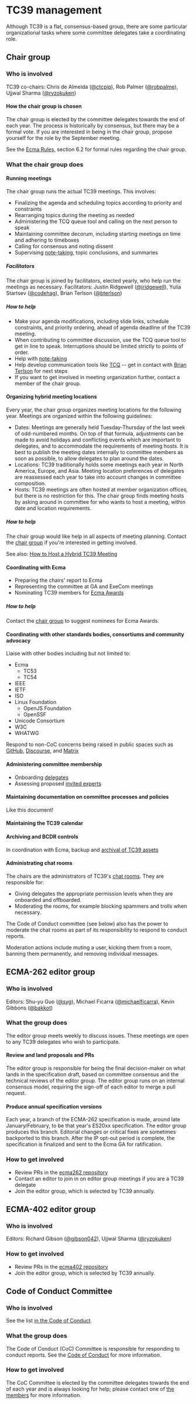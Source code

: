 # TC39 management

Although TC39 is a flat, consensus-based group, there are some particular organizational tasks where some committee delegates take a coordinating role.

## Chair group

### Who is involved

TC39 co-chairs: Chris de Almeida ([@ctcpip](https://github.com/ctcpip)), Rob Palmer ([@robpalme](https://github.com/robpalme)), Ujjwal Sharma ([@ryzokuken](https://github.com/ryzokuken))

#### How the chair group is chosen

The chair group is elected by the committee delegates towards the end of each year. The process is historically by consensus, but there may be a formal vote. If you are interested in being in the chair group, propose yourself for the role by the September meeting.

See the [Ecma Rules](https://www.ecma-international.org/memento/EcmaRules.htm), section 6.2 for formal rules regarding the chair group.

### What the chair group does

#### Running meetings

The chair group runs the actual TC39 meetings. This involves:

- Finalizing the agenda and scheduling topics according to priority and constraints
- Rearranging topics during the meeting as needed
- Administering the TCQ queue tool and calling on the next person to speak
- Maintaining committee decorum, including starting meetings on time and adhering to timeboxes
- Calling for consensus and noting dissent
- Supervising [note-taking](./how-to-take-notes.md), topic conclusions, and summaries

##### Facilitators

The chair group is joined by facilitators, elected yearly, who help run the meetings as necessary. Facilitators: Justin Ridgewell ([@jridgewell](https://github.com/jridgewell)), Yulia Startsev ([@codehag](https://github.com/codehag)), Brian Terlson ([@bterlson](https://github.com/bterlson))

##### How to help

- Make your agenda modifications, including slide links, schedule constraints, and priority ordering, ahead of agenda deadline of the TC39 meeting.
- When contributing to committee discussion, use the TCQ queue tool to get in line to speak. Interruptions should be limited strictly to points of order.
- Help with [note-taking](./how-to-take-notes.md)
- Help develop communication tools like [TCQ](https://github.com/bterlson/tcq) -- get in contact with [Brian Terlson](https://github.com/bterlson) for next steps
- If you want to get involved in meeting organization further, contact a member of the chair group.

#### Organizing hybrid meeting locations

Every year, the chair group organizes meeting locations for the following year. Meetings are organized within the following guidelines:

- Dates: Meetings are generally held Tuesday-Thursday of the last week of odd-numbered months. On top of that formula, adjustments can be made to avoid holidays and conflicting events which are important to delegates, and to accommodate the requirements of meeting hosts. It is best to publish the meeting dates internally to committee members as soon as possible, to allow delegates to plan around the dates.
- Locations: TC39 traditionally holds some meetings each year in North America, Europe, and Asia. Meeting location preferences of delegates are reassessed each year to take into account changes in committee composition.
- Hosts: TC39 meetings are often hosted at member organization offices, but there is no restriction for this. The chair group finds meeting hosts by asking around in committee for who wants to host a meeting, within date and location requirements.

##### How to help

The chair group would like help in all aspects of meeting planning. Contact the [chair group](#chair-group) if you're interested in getting involved.

See also: [How to Host a Hybrid TC39 Meeting](./host.md)

#### Coordinating with Ecma

- Preparing the chairs' report to Ecma
- Representing the committee at GA and ExeCom meetings
- Nominating TC39 members for [Ecma Awards](https://ecma-international.org/ecma-fellow-awards-and-ecma-recognition-awards)

##### How to help

Contact the [chair group](#chair-group) to suggest nominees for Ecma Awards.

#### Coordinating with other standards bodies, consortiums and community advocacy

Liaise with other bodies including but not limited to:

- Ecma
  - TC53
  - TC54
- IEEE
- IETF
- ISO
- Linux Foundation
  - OpenJS Foundation
  - OpenSSF
- Unicode Consortium
- W3C
- WHATWG

Respond to non-CoC concerns being raised in public spaces such as [GitHub](https://github.com/tc39), [Discourse](https://es.discourse.group/), and [Matrix](./matrix-guide.md)

#### Administering committee membership

- Onboarding [delegates](./join-tc39.md)
- Assessing proposed [invited experts](./invited-expert.md)

#### Maintaining documentation on committee processes and policies

Like this document!

#### Maintaining the TC39 calendar

#### Archiving and BCDR controls

In coordination with Ecma, backup and [archival of TC39 assets](./archival.md)

#### Administrating chat rooms

The chairs are the administrators of TC39's [chat rooms](./matrix-guide.md).
They are responsible for:

- Giving delegates the appropriate permission levels when they are onboarded and offboarded.
- Moderating the rooms, for example blocking spammers and trolls when necessary.

The Code of Conduct committee (see below) also has the power to moderate the chat rooms as part of its responsibility to respond to conduct reports.

Moderation actions include muting a user, kicking them from a room, banning them permanently, and removing individual messages.

## ECMA-262 editor group

### Who is involved

Editors: Shu-yu Guo ([@syg](https://github.com/syg)), Michael Ficarra ([@michaelficarra](https://github.com/michaelficarra)), Kevin Gibbons ([@bakkot](https://github.com/bakkot))

### What the group does

The editor group meets weekly to discuss issues. These meetings are open to any TC39 delegates who wish to participate.

#### Review and land proposals and PRs

The editor group is responsible for being the final decision-maker on what lands in the specification draft, based on committee consensus and the technical reviews of the editor group. The editor group runs on an internal consensus model, requiring the sign-off of each editor to merge a pull request.

#### Produce annual specification versions

Each year, a branch of the ECMA-262 specification is made, around late January/February, to be that year's ES20xx specification. The editor group produces this branch. Editorial changes or critical fixes are sometimes backported to this branch. After the IP opt-out period is complete, the specification is finalized and sent to the Ecma GA for ratification.

### How to get involved

- Review PRs in the [ecma262 repository](https://github.com/tc39/ecma262/pulls)
- Contact an editor to join in on editor group meetings if you are a TC39 delegate
- Join the editor group, which is selected by TC39 annually.

## ECMA-402 editor group

### Who is involved

Editors: Richard Gibson ([@gibson042](https://github.com/gibson042)), Ujjwal Sharma ([@ryzokuken](https://github.com/ryzokuken))

### How to get involved

- Review PRs in the [ecma402 repository](https://github.com/tc39/ecma402/pulls)
- Join the editor group, which is selected by TC39 annually.

## Code of Conduct Committee

### Who is involved

See the list [in the Code of Conduct](https://tc39.es/code-of-conduct/#code-of-conduct-committee).

### What the group does

The Code of Conduct (CoC) Committee is responsible for responding to conduct reports. See the [Code of Conduct](https://tc39.es/code-of-conduct/) for more information.

### How to get involved

The CoC Committee is elected by the committee delegates towards the end of each year and is always looking for help; please contact one of [the members](https://tc39.es/code-of-conduct/#code-of-conduct-committee) for more information.
